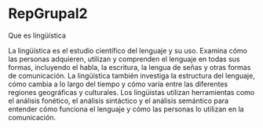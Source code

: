 # RepGrupal2


Que es lingüística

La lingüística es el estudio científico del lenguaje y su uso. Examina cómo las personas adquieren, utilizan y comprenden el lenguaje en todas sus formas, incluyendo el habla, la escritura, la lengua de señas y otras formas de comunicación. La lingüística también investiga la estructura del lenguaje, cómo cambia a lo largo del tiempo y cómo varía entre las diferentes regiones geográficas y culturales. Los lingüistas utilizan herramientas como el análisis fonético, el análisis sintáctico y el análisis semántico para entender cómo funciona el lenguaje y cómo las personas lo utilizan en la comunicación.
